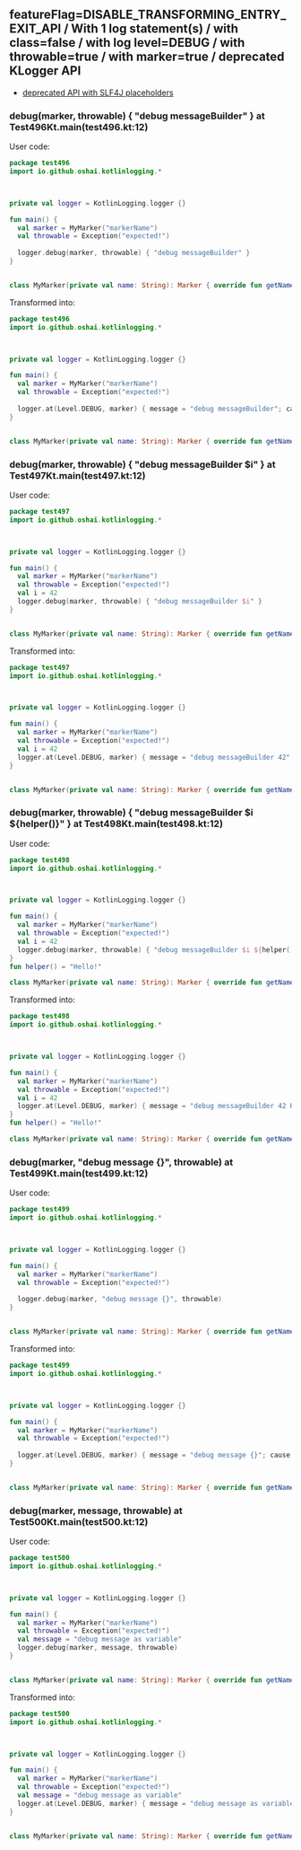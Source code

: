 ## featureFlag=DISABLE_TRANSFORMING_ENTRY_EXIT_API / With 1 log statement(s) / with class=false / with log level=DEBUG / with throwable=true / with marker=true / deprecated KLogger API

* [deprecated API with SLF4J placeholders](deprecated-slf4j-placeholders.md)

###  debug(marker, throwable) { "debug messageBuilder" } at Test496Kt.main(test496.kt:12)

User code:
```kotlin
package test496
import io.github.oshai.kotlinlogging.*



private val logger = KotlinLogging.logger {}

fun main() {
  val marker = MyMarker("markerName")
  val throwable = Exception("expected!")
  
  logger.debug(marker, throwable) { "debug messageBuilder" }
}


class MyMarker(private val name: String): Marker { override fun getName() = name }

```
  
Transformed into:
```kotlin
package test496
import io.github.oshai.kotlinlogging.*



private val logger = KotlinLogging.logger {}

fun main() {
  val marker = MyMarker("markerName")
  val throwable = Exception("expected!")
  
  logger.at(Level.DEBUG, marker) { message = "debug messageBuilder"; cause = throwable; internalCompilerData = KLoggingEventBuilder.InternalCompilerData(messageTemplate = ""debug messageBuilder"", className = "test496.Test496Kt", methodName = "main", fileName = "test496.kt", lineNumber = 12)
}


class MyMarker(private val name: String): Marker { override fun getName() = name }

```

###  debug(marker, throwable) { "debug messageBuilder $i" } at Test497Kt.main(test497.kt:12)

User code:
```kotlin
package test497
import io.github.oshai.kotlinlogging.*



private val logger = KotlinLogging.logger {}

fun main() {
  val marker = MyMarker("markerName")
  val throwable = Exception("expected!")
  val i = 42
  logger.debug(marker, throwable) { "debug messageBuilder $i" }
}


class MyMarker(private val name: String): Marker { override fun getName() = name }

```
  
Transformed into:
```kotlin
package test497
import io.github.oshai.kotlinlogging.*



private val logger = KotlinLogging.logger {}

fun main() {
  val marker = MyMarker("markerName")
  val throwable = Exception("expected!")
  val i = 42
  logger.at(Level.DEBUG, marker) { message = "debug messageBuilder 42"; cause = throwable; internalCompilerData = KLoggingEventBuilder.InternalCompilerData(messageTemplate = ""debug messageBuilder $i"", className = "test497.Test497Kt", methodName = "main", fileName = "test497.kt", lineNumber = 12)
}


class MyMarker(private val name: String): Marker { override fun getName() = name }

```

###  debug(marker, throwable) { "debug messageBuilder $i ${helper()}" } at Test498Kt.main(test498.kt:12)

User code:
```kotlin
package test498
import io.github.oshai.kotlinlogging.*



private val logger = KotlinLogging.logger {}

fun main() {
  val marker = MyMarker("markerName")
  val throwable = Exception("expected!")
  val i = 42
  logger.debug(marker, throwable) { "debug messageBuilder $i ${helper()}" }
}
fun helper() = "Hello!"

class MyMarker(private val name: String): Marker { override fun getName() = name }

```
  
Transformed into:
```kotlin
package test498
import io.github.oshai.kotlinlogging.*



private val logger = KotlinLogging.logger {}

fun main() {
  val marker = MyMarker("markerName")
  val throwable = Exception("expected!")
  val i = 42
  logger.at(Level.DEBUG, marker) { message = "debug messageBuilder 42 Hello!"; cause = throwable; internalCompilerData = KLoggingEventBuilder.InternalCompilerData(messageTemplate = ""debug messageBuilder $i ${helper()}"", className = "test498.Test498Kt", methodName = "main", fileName = "test498.kt", lineNumber = 12)
}
fun helper() = "Hello!"

class MyMarker(private val name: String): Marker { override fun getName() = name }

```

###  debug(marker, "debug message {}", throwable) at Test499Kt.main(test499.kt:12)

User code:
```kotlin
package test499
import io.github.oshai.kotlinlogging.*



private val logger = KotlinLogging.logger {}

fun main() {
  val marker = MyMarker("markerName")
  val throwable = Exception("expected!")
  
  logger.debug(marker, "debug message {}", throwable)
}


class MyMarker(private val name: String): Marker { override fun getName() = name }

```
  
Transformed into:
```kotlin
package test499
import io.github.oshai.kotlinlogging.*



private val logger = KotlinLogging.logger {}

fun main() {
  val marker = MyMarker("markerName")
  val throwable = Exception("expected!")
  
  logger.at(Level.DEBUG, marker) { message = "debug message {}"; cause = throwable; internalCompilerData = KLoggingEventBuilder.InternalCompilerData(messageTemplate = ""debug message {}"", className = "test499.Test499Kt", methodName = "main", fileName = "test499.kt", lineNumber = 12)
}


class MyMarker(private val name: String): Marker { override fun getName() = name }

```

###  debug(marker, message, throwable) at Test500Kt.main(test500.kt:12)

User code:
```kotlin
package test500
import io.github.oshai.kotlinlogging.*



private val logger = KotlinLogging.logger {}

fun main() {
  val marker = MyMarker("markerName")
  val throwable = Exception("expected!")
  val message = "debug message as variable"
  logger.debug(marker, message, throwable)
}


class MyMarker(private val name: String): Marker { override fun getName() = name }

```
  
Transformed into:
```kotlin
package test500
import io.github.oshai.kotlinlogging.*



private val logger = KotlinLogging.logger {}

fun main() {
  val marker = MyMarker("markerName")
  val throwable = Exception("expected!")
  val message = "debug message as variable"
  logger.at(Level.DEBUG, marker) { message = "debug message as variable"; cause = throwable; internalCompilerData = KLoggingEventBuilder.InternalCompilerData(messageTemplate = "message", className = "test500.Test500Kt", methodName = "main", fileName = "test500.kt", lineNumber = 12)
}


class MyMarker(private val name: String): Marker { override fun getName() = name }

```
